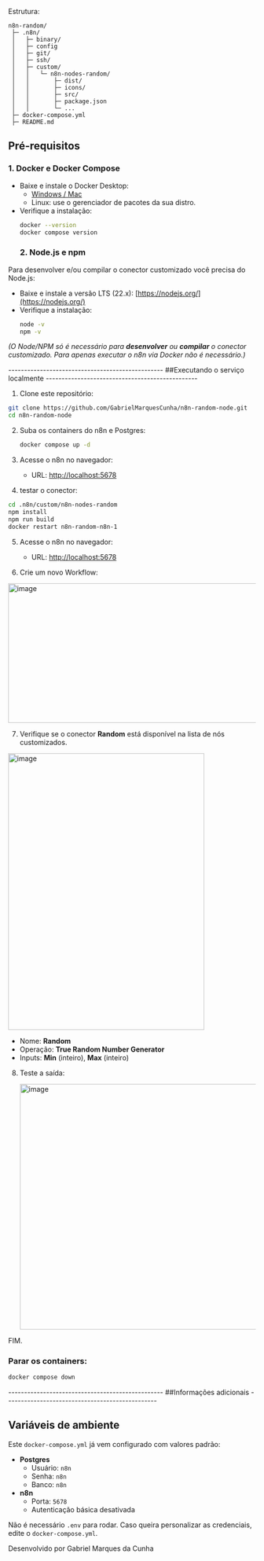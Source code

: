 Estrutura:
```
n8n-random/
 ├─ .n8n/
 │   ├─ binary/
 │   ├─ config
 │   ├─ git/
 │   ├─ ssh/
 │   ├─ custom/
 │   │   └─ n8n-nodes-random/
 │   │       ├─ dist/
 │   │       ├─ icons/
 │   │       ├─ src/
 │   │       ├─ package.json
 │   │       └─ ...
 ├─ docker-compose.yml
 ├─ README.md
```
## Pré-requisitos 
### 1. Docker e Docker Compose

- Baixe e instale o Docker Desktop:
  - [Windows / Mac](https://www.docker.com/products/docker-desktop/)
  - Linux: use o gerenciador de pacotes da sua distro.
- Verifique a instalação:
  ```bash
  docker --version
  docker compose version
  ```
  ### 2. Node.js e npm

Para desenvolver e/ou compilar o conector customizado você precisa do Node.js:

- Baixe e instale a versão LTS (22.x): [https://nodejs.org/](https://nodejs.org/)
- Verifique a instalação:
  ```bash
  node -v
  npm -v
  ```
*(O Node/NPM só é necessário para **desenvolver** ou **compilar** o conector customizado. Para apenas executar o n8n via Docker não é necessário.)*


------------------------------------------------- ##Executando o serviço localmente ------------------------------------------------

 1. Clone este repositório:
   ```bash
   git clone https://github.com/GabrielMarquesCunha/n8n-random-node.git
   cd n8n-random-node
   ```

2. Suba os containers do n8n e Postgres:
   ```bash
   docker compose up -d
   ```

3. Acesse o n8n no navegador:
   - URL: [http://localhost:5678](http://localhost:5678)

4. testar o conector:

```bash
cd .n8n/custom/n8n-nodes-random
npm install
npm run build
docker restart n8n-random-n8n-1
```


5. Acesse o n8n no navegador:
   - URL: [http://localhost:5678](http://localhost:5678)
  
6. Crie um novo Workflow:
   
 <img width="582" height="284" alt="image" src="https://github.com/user-attachments/assets/e9d9477e-c7ad-4a38-89ae-e5752b8e2d6f" />

7. Verifique se o conector **Random** está disponível na lista de nós customizados.
 <img width="399" height="563" alt="image" src="https://github.com/user-attachments/assets/6cf57258-879c-4099-8ccc-44a96bce3841" />
 
- Nome: **Random**
- Operação: **True Random Number Generator**
- Inputs: **Min** (inteiro), **Max** (inteiro)

8. Teste a saída:
   
   <img width="1449" height="500" alt="image" src="https://github.com/user-attachments/assets/38da9246-10ab-447e-ac32-33e4c395ae55" />



FIM.



### Parar os containers:

```bash
docker compose down
```


------------------------------------------------- ##Informações adicionais ------------------------------------------------



## Variáveis de ambiente

Este `docker-compose.yml` já vem configurado com valores padrão:

- **Postgres**
  - Usuário: `n8n`
  - Senha: `n8n`
  - Banco: `n8n`
- **n8n**
  - Porta: `5678`
  - Autenticação básica desativada

Não é necessário `.env` para rodar. Caso queira personalizar as credenciais, edite o `docker-compose.yml`. 

Desenvolvido por Gabriel Marques da Cunha
